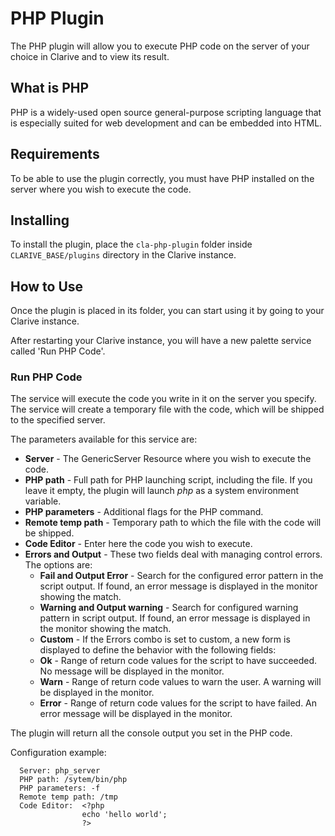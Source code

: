 # PHP Plugin

The PHP plugin will allow you to execute PHP code on the server of your choice in Clarive and to view its result.

## What is PHP

PHP is a widely-used open source general-purpose scripting language that is especially suited for web development and
can be embedded into HTML.

## Requirements

To be able to use the plugin correctly, you must have PHP installed on the server where you wish to execute the code.

## Installing

To install the plugin, place the `cla-php-plugin` folder inside `CLARIVE_BASE/plugins` directory in the Clarive
instance.

## How to Use

Once the plugin is placed in its folder, you can start using it by going to your Clarive instance.

After restarting your Clarive instance, you will have a new palette service called 'Run PHP Code'.

### Run PHP Code

The service will execute the code you write in it on the server you specify. The service will create a temporary file
with the code, which will be shipped to the specified server.

The parameters available for this service are:

- **Server** - The GenericServer Resource where you wish to execute the code.
- **PHP path** - Full path for PHP launching script, including the file. If you leave it empty, the plugin will launch
  *php* as a system environment variable.
- **PHP parameters** - Additional flags for the PHP command.
- **Remote temp path** - Temporary path to which the file with the code will be shipped.
- **Code Editor** - Enter here the code you wish to execute.
- **Errors and Output** - These two fields deal with managing control errors. The options are:
   - **Fail and Output Error** - Search for the configured error pattern in the script output. If found, an error
     message is displayed in the monitor showing the match.
   - **Warning and Output warning** - Search for configured warning pattern in script output. If found, an error message
     is displayed in the monitor showing the match.
   - **Custom** - If the Errors combo is set to custom, a new form is displayed to define the behavior with the
     following fields:
   - **Ok** - Range of return code values for the script to have succeeded. No message will be displayed in the monitor.
   - **Warn** - Range of return code values to warn the user. A warning will be displayed in the monitor.
   - **Error** - Range of return code values for the script to have failed. An error message will be displayed in the
     monitor.

The plugin will return all the console output you set in the PHP code.

Configuration example:

      Server: php_server
      PHP path: /sytem/bin/php
      PHP parameters: -f
      Remote temp path: /tmp
      Code Editor:  <?php
                    echo 'hello world';
                    ?>
